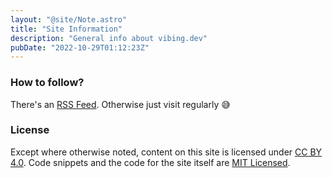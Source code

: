 ```yaml
---
layout: "@site/Note.astro"
title: "Site Information"
description: "General info about vibing.dev"
pubDate: "2022-10-29T01:12:23Z"
---
```


### How to follow?

There's an [RSS Feed](/rss.xml). Otherwise just visit regularly 😅

### License

Except where otherwise noted, content on this site is licensed under
[CC BY 4.0](https://creativecommons.org/licenses/by/4.0/). 
Code snippets and the code for the site itself are 
[MIT Licensed](https://github.com/mrmcc3/vibing-dev/blob/main/LICENSE).

<!-- TODO Attribution. icons, fonts, typography, colors >
<!-- TODO SITEMAP -->
<!-- TODO support/sponser? -->